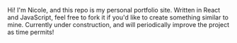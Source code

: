 Hi! I'm Nicole, and this repo is my personal portfolio site. Written in React and JavaScript, feel free to fork it if you'd like to create something similar to mine. Currently under construction, and will periodically improve the project as time permits!